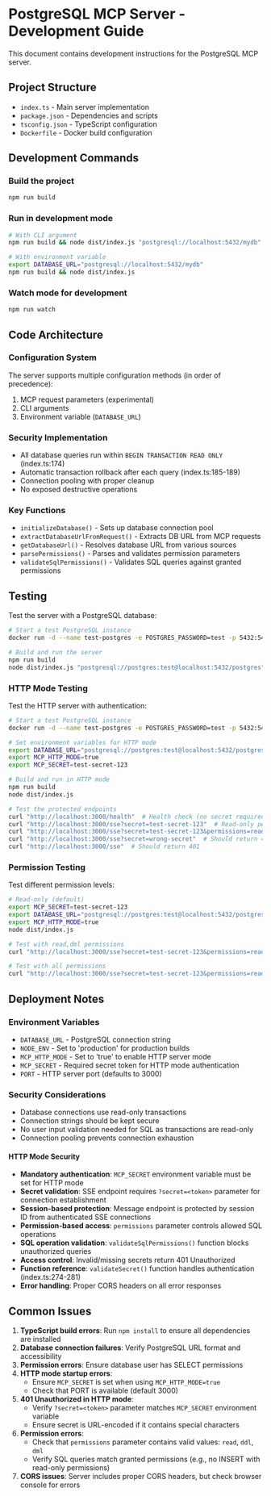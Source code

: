 # PostgreSQL MCP Server - Development Guide

This document contains development instructions for the PostgreSQL MCP server.

## Project Structure

- `index.ts` - Main server implementation
- `package.json` - Dependencies and scripts
- `tsconfig.json` - TypeScript configuration
- `Dockerfile` - Docker build configuration

## Development Commands

### Build the project
```bash
npm run build
```

### Run in development mode
```bash
# With CLI argument
npm run build && node dist/index.js "postgresql://localhost:5432/mydb"

# With environment variable
export DATABASE_URL="postgresql://localhost:5432/mydb"
npm run build && node dist/index.js
```

### Watch mode for development
```bash
npm run watch
```

## Code Architecture

### Configuration System
The server supports multiple configuration methods (in order of precedence):
1. MCP request parameters (experimental)
2. CLI arguments
3. Environment variable (`DATABASE_URL`)

### Security Implementation
- All database queries run within `BEGIN TRANSACTION READ ONLY` (index.ts:174)
- Automatic transaction rollback after each query (index.ts:185-189)
- Connection pooling with proper cleanup
- No exposed destructive operations

### Key Functions
- `initializeDatabase()` - Sets up database connection pool
- `extractDatabaseUrlFromRequest()` - Extracts DB URL from MCP requests
- `getDatabaseUrl()` - Resolves database URL from various sources
- `parsePermissions()` - Parses and validates permission parameters
- `validateSqlPermissions()` - Validates SQL queries against granted permissions

## Testing

Test the server with a PostgreSQL database:

```bash
# Start a test PostgreSQL instance
docker run -d --name test-postgres -e POSTGRES_PASSWORD=test -p 5432:5432 postgres:15

# Build and run the server
npm run build
node dist/index.js "postgresql://postgres:test@localhost:5432/postgres"
```

### HTTP Mode Testing

Test the HTTP server with authentication:

```bash
# Start a test PostgreSQL instance
docker run -d --name test-postgres -e POSTGRES_PASSWORD=test -p 5432:5432 postgres:15

# Set environment variables for HTTP mode
export DATABASE_URL="postgresql://postgres:test@localhost:5432/postgres"
export MCP_HTTP_MODE=true
export MCP_SECRET=test-secret-123

# Build and run in HTTP mode
npm run build
node dist/index.js

# Test the protected endpoints
curl "http://localhost:3000/health"  # Health check (no secret required)
curl "http://localhost:3000/sse?secret=test-secret-123"  # Read-only permissions (default)
curl "http://localhost:3000/sse?secret=test-secret-123&permissions=read,dml"  # Read + write permissions
curl "http://localhost:3000/sse?secret=wrong-secret"  # Should return 401
curl "http://localhost:3000/sse"  # Should return 401
```

### Permission Testing

Test different permission levels:

```bash
# Read-only (default)
export MCP_SECRET=test-secret-123
export DATABASE_URL="postgresql://postgres:test@localhost:5432/postgres"
export MCP_HTTP_MODE=true
node dist/index.js

# Test with read,dml permissions
curl "http://localhost:3000/sse?secret=test-secret-123&permissions=read,dml"

# Test with all permissions  
curl "http://localhost:3000/sse?secret=test-secret-123&permissions=read,ddl,dml"
```

## Deployment Notes

### Environment Variables
- `DATABASE_URL` - PostgreSQL connection string
- `NODE_ENV` - Set to 'production' for production builds
- `MCP_HTTP_MODE` - Set to 'true' to enable HTTP server mode
- `MCP_SECRET` - Required secret token for HTTP mode authentication
- `PORT` - HTTP server port (defaults to 3000)

### Security Considerations
- Database connections use read-only transactions
- Connection strings should be kept secure
- No user input validation needed for SQL as transactions are read-only
- Connection pooling prevents connection exhaustion

#### HTTP Mode Security
- **Mandatory authentication**: `MCP_SECRET` environment variable must be set for HTTP mode
- **Secret validation**: SSE endpoint requires `?secret=<token>` parameter for connection establishment
- **Session-based protection**: Message endpoint is protected by session ID from authenticated SSE connections
- **Permission-based access**: `permissions` parameter controls allowed SQL operations
- **SQL operation validation**: `validateSqlPermissions()` function blocks unauthorized queries
- **Access control**: Invalid/missing secrets return 401 Unauthorized
- **Function reference**: `validateSecret()` function handles authentication (index.ts:274-281)
- **Error handling**: Proper CORS headers on all error responses

## Common Issues

1. **TypeScript build errors**: Run `npm install` to ensure all dependencies are installed
2. **Database connection failures**: Verify PostgreSQL URL format and accessibility
3. **Permission errors**: Ensure database user has SELECT permissions
4. **HTTP mode startup errors**: 
   - Ensure `MCP_SECRET` is set when using `MCP_HTTP_MODE=true`
   - Check that PORT is available (default 3000)
5. **401 Unauthorized in HTTP mode**: 
   - Verify `?secret=<token>` parameter matches `MCP_SECRET` environment variable
   - Ensure secret is URL-encoded if it contains special characters
6. **Permission errors**: 
   - Check that `permissions` parameter contains valid values: `read`, `ddl`, `dml`
   - Verify SQL queries match granted permissions (e.g., no INSERT with read-only permissions)
7. **CORS issues**: Server includes proper CORS headers, but check browser console for errors